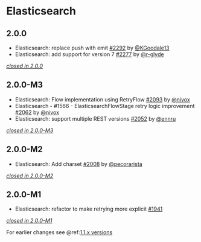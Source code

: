 # Elasticsearch

## 2.0.0

- Elasticsearch: replace push with emit [#2292](https://github.com/akka/alpakka/issues/2292) by [@KGoodale13](https://github.com/KGoodale13)
- Elasticsearch: add support for version 7 [#2277](https://github.com/akka/alpakka/issues/2277) by [@r-glyde](https://github.com/r-glyde)

[*closed in 2.0.0*](https://github.com/akka/alpakka/issues?q=is%3Aclosed+milestone%3A2.0.0+label%3Ap%3Aelasticsearch)


## 2.0.0-M3

- Elasticsearch: Flow implementation using RetryFlow [#2093](https://github.com/akka/alpakka/issues/2093) by [@nivox](https://github.com/nivox)
- Elasticsearch - #1566 - ElasticsearchFlowStage retry logic improvement [#2062](https://github.com/akka/alpakka/issues/2062) by [@nivox](https://github.com/nivox)
- Elasticsearch: support multiple REST versions [#2052](https://github.com/akka/alpakka/issues/2052) by [@ennru](https://github.com/ennru)

[*closed in 2.0.0-M3*](https://github.com/akka/alpakka/issues?q=is%3Aclosed+milestone%3A2.0.0-M3+label%3Ap%3Aelasticsearch)


## 2.0.0-M2

- Elasticsearch: Add charset [#2008](https://github.com/akka/alpakka/issues/2008) by [@pecorarista](https://github.com/pecorarista)

[*closed in 2.0.0-M2*](https://github.com/akka/alpakka/issues?q=is%3Aclosed+milestone%3A2.0.0-M2+label%3Ap%3Aelasticsearch)


## 2.0.0-M1

- Elasticsearch: refactor to make retrying more explicit [#1941](https://github.com/akka/alpakka/pull/1941)

[*closed in 2.0.0-M1*](https://github.com/akka/alpakka/issues?q=is%3Aclosed+milestone%3A2.0.0-M1+label%3Ap%3Aelasticsearch)

For earlier changes see @ref:[1.1.x versions](../1.1.x/elasticsearch.md)
